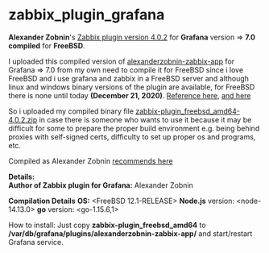 # zabbix_plugin_grafana
**Alexander Zobnin**'s [Zabbix plugin version 4.0.2](https://grafana.com/grafana/plugins/alexanderzobnin-zabbix-app)  for **Grafana** version => **7.0 compiled** for **FreeBSD**.

I uploaded this compiled version of [alexanderzobnin-zabbix-app](https://github.com/alexanderzobnin/grafana-zabbix-app) for Grafana => 7.0 from my own need to compile it for FreeBSD since i love FreeBSD and i use grafana and zabbix in a FreeBSD server and although linux and windows binary versions of the plugin are available, for FreeBSD there is none until today **(December 21, 2020)**.
[Reference here](https://github.com/alexanderzobnin/grafana-zabbix/issues/1022), [and here](https://github.com/alexanderzobnin/grafana-zabbix/issues/1054#issuecomment-706676252)

So i uploaded my compiled binary file [zabbix-plugin_freebsd_amd64-4.0.2.zip](https://github.com/a0rat0s/grafana-zabbix-freebsd/releases/download/4.0.2/zabbix-plugin_freebsd_amd64-4.0.2.zip) in case there is someone who wants to use it because it may be difficult for some to prepare the proper build environment e.g. being behind proxies with self-signed certs, difficulty to set up proper os and programs, etc.

Compiled as Alexander Zobnin [recommends here](https://github.com/alexanderzobnin/grafana-zabbix/issues/1022#issuecomment-682366412)

**Details:**<br>
**Author of Zabbix plugin for Grafana:** Alexander Zobnin

**Compilation Details**
**OS:** <FreeBSD 12.1-RELEASE>
**Node.js** version: <node-14.13.0>
**go** version: <go-1.15.6,1>

How to install:
Just copy **zabbix-plugin_freebsd_amd64** to **/var/db/grafana/plugins/alexanderzobnin-zabbix-app/** and start/restart Grafana service.
